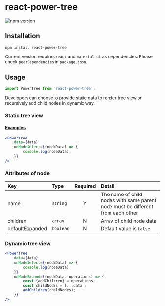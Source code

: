# react-power-tree

![npm version](https://img.shields.io/npm/v/react-power-tree/latest.svg?registry_uri=https%3A%2F%2Fregistry.npmjs.com)

## Installation

```npm
npm install react-power-tree
```

Current version requires `react` and `material-ui` as dependencies. Please check `peerDependencies` in `package.json`. 

## Usage

```javascript
import PowerTree from 'react-power-tree';
```

Developers can choose to provide static data to render tree view or recursively add child nodes in dynamic way. 

### Static tree view

#### [Examples](https://naitianliu.github.io/react-power-tree/)

```jsx harmony
<PowerTree
    data={data}
    onNodeSelect={(nodeData) => {
        console.log(nodeData);
    }}
/>
```

### Attributes of node

| Key | Type | Required |  Detail |
|:---|:---|:---:|:---|
| name | `string` | Y | The name of child nodes with same parent node must be different from each other |
| children | `array` | N | Array of child node data |
| defaultExpanded | `boolean` | N | Default value is `false` |

### Dynamic tree view

```jsx harmony
<PowerTree
    data={data}
    onNodeSelect={(nodeData) => {
        console.log(nodeData)
    }}
    onNodeExpand={(nodeData, operations) => {
        const {addChildren} = operations;
        const childNodes = [...data];
        addChildren(childNodes);
    }}
/>
```
